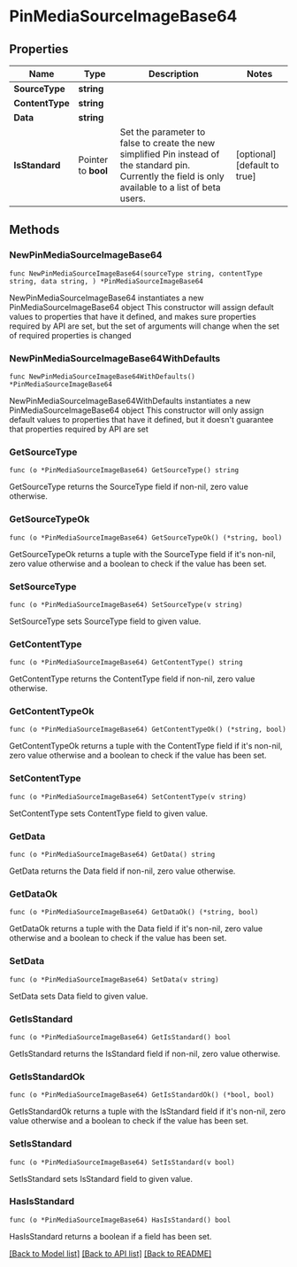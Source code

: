 # PinMediaSourceImageBase64

## Properties

Name | Type | Description | Notes
------------ | ------------- | ------------- | -------------
**SourceType** | **string** |  | 
**ContentType** | **string** |  | 
**Data** | **string** |  | 
**IsStandard** | Pointer to **bool** | Set the parameter to false to create the new simplified Pin instead of the standard pin. Currently the field is only available to a list of beta users. | [optional] [default to true]

## Methods

### NewPinMediaSourceImageBase64

`func NewPinMediaSourceImageBase64(sourceType string, contentType string, data string, ) *PinMediaSourceImageBase64`

NewPinMediaSourceImageBase64 instantiates a new PinMediaSourceImageBase64 object
This constructor will assign default values to properties that have it defined,
and makes sure properties required by API are set, but the set of arguments
will change when the set of required properties is changed

### NewPinMediaSourceImageBase64WithDefaults

`func NewPinMediaSourceImageBase64WithDefaults() *PinMediaSourceImageBase64`

NewPinMediaSourceImageBase64WithDefaults instantiates a new PinMediaSourceImageBase64 object
This constructor will only assign default values to properties that have it defined,
but it doesn't guarantee that properties required by API are set

### GetSourceType

`func (o *PinMediaSourceImageBase64) GetSourceType() string`

GetSourceType returns the SourceType field if non-nil, zero value otherwise.

### GetSourceTypeOk

`func (o *PinMediaSourceImageBase64) GetSourceTypeOk() (*string, bool)`

GetSourceTypeOk returns a tuple with the SourceType field if it's non-nil, zero value otherwise
and a boolean to check if the value has been set.

### SetSourceType

`func (o *PinMediaSourceImageBase64) SetSourceType(v string)`

SetSourceType sets SourceType field to given value.


### GetContentType

`func (o *PinMediaSourceImageBase64) GetContentType() string`

GetContentType returns the ContentType field if non-nil, zero value otherwise.

### GetContentTypeOk

`func (o *PinMediaSourceImageBase64) GetContentTypeOk() (*string, bool)`

GetContentTypeOk returns a tuple with the ContentType field if it's non-nil, zero value otherwise
and a boolean to check if the value has been set.

### SetContentType

`func (o *PinMediaSourceImageBase64) SetContentType(v string)`

SetContentType sets ContentType field to given value.


### GetData

`func (o *PinMediaSourceImageBase64) GetData() string`

GetData returns the Data field if non-nil, zero value otherwise.

### GetDataOk

`func (o *PinMediaSourceImageBase64) GetDataOk() (*string, bool)`

GetDataOk returns a tuple with the Data field if it's non-nil, zero value otherwise
and a boolean to check if the value has been set.

### SetData

`func (o *PinMediaSourceImageBase64) SetData(v string)`

SetData sets Data field to given value.


### GetIsStandard

`func (o *PinMediaSourceImageBase64) GetIsStandard() bool`

GetIsStandard returns the IsStandard field if non-nil, zero value otherwise.

### GetIsStandardOk

`func (o *PinMediaSourceImageBase64) GetIsStandardOk() (*bool, bool)`

GetIsStandardOk returns a tuple with the IsStandard field if it's non-nil, zero value otherwise
and a boolean to check if the value has been set.

### SetIsStandard

`func (o *PinMediaSourceImageBase64) SetIsStandard(v bool)`

SetIsStandard sets IsStandard field to given value.

### HasIsStandard

`func (o *PinMediaSourceImageBase64) HasIsStandard() bool`

HasIsStandard returns a boolean if a field has been set.


[[Back to Model list]](../README.md#documentation-for-models) [[Back to API list]](../README.md#documentation-for-api-endpoints) [[Back to README]](../README.md)


